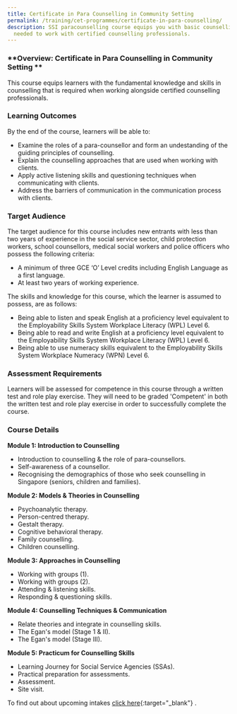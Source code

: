 ```yaml
---
title: Certificate in Para Counselling in Community Setting
permalink: /training/cet-programmes/certificate-in-para-counselling/
description: SSI paracounselling course equips you with basic counselling skills
  needed to work with certified counselling professionals.
---
```

### **Overview: Certificate in Para Counselling in Community Setting **

This course equips learners with the fundamental knowledge and skills in counselling that is required when working alongside certified counselling professionals.

### **Learning Outcomes**

By the end of the course, learners will be able to:

-   Examine the roles of a para-counsellor and form an undestanding of the guiding principles of counselling.
-   Explain the counselling approaches that are used when working with clients.
-   Apply active listening skills and questioning techniques when communicating with clients.
-   Address the barriers of communication in the communication process with clients.

### **Target Audience**

The target audience for this course includes new entrants with less than two years of experience in the social service sector, child protection workers, school counsellors, medical social workers and police officers who possess the following criteria:

-   A minimum of three GCE ‘O’ Level credits including English Language as a first language.
-   At least two years of working experience.

The skills and knowledge for this course, which the learner is assumed to possess, are as follows:

-   Being able to listen and speak English at a proficiency level equivalent to the Employability Skills System Workplace Literacy (WPL) Level 6.
-   Being able to read and write English at a proficiency level equivalent to the Employability Skills System Workplace Literacy (WPL) Level 6.
-   Being able to use numeracy skills equivalent to the Employability Skills System Workplace Numeracy (WPN) Level 6.

### **Assessment Requirements**

Learners will be assessed for competence in this course through a written test and role play exercise. They will need to be graded 'Competent' in both the written test and role play exercise in order to successfully complete the course.

### **Course Details**

**Module 1: Introduction to Counselling**

-   Introduction to counselling & the role of para-counsellors.
-   Self-awareness of a counsellor.
-   Recognising the demographics of those who seek counselling in Singapore (seniors, children and families).

**Module 2: Models & Theories in Counselling**

-   Psychoanalytic therapy.
-   Person-centred therapy.
-   Gestalt therapy.
-   Cognitive behavioral therapy.
-   Family counselling.
-   Children counselling.

**Module 3: Approaches in Counselling**

-   Working with groups (1).
-   Working with groups (2).
-   Attending & listening skills.
-   Responding & questioning skills.

**Module 4: Counselling Techniques & Communication**

-   Relate theories and integrate in counselling skills.
-   The Egan's model (Stage 1 & II).
-   The Egan's model (Stage III).

**Module 5: Practicum for Counselling Skills**

-   Learning Journey for Social Service Agencies (SSAs).
-   Practical preparation for assessments.
-   Assessment.
-   Site visit.

To find out about upcoming intakes  [click here](https://iltms.ssi.gov.sg/registration/#/Course?coursecode=SCET102){:target="_blank"}   .